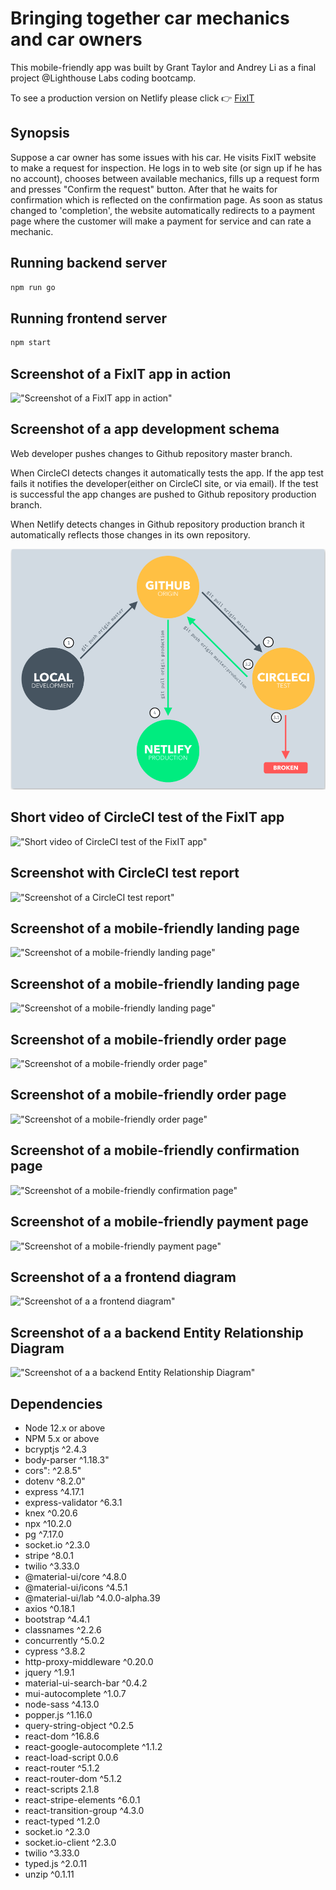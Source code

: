 # Bringing together car mechanics and car owners

This mobile-friendly app was built by Grant Taylor and Andrey Li as a final project @Lighthouse Labs coding bootcamp.

To see a production version on Netlify please click 👉 [FixIT](https://fix-it-lhl.netlify.com/)

## Synopsis

Suppose a car owner has some issues with his car. He visits FixIT website to make a request for inspection. He logs in to web site (or sign up if he has no account), chooses between available mechanics, fills up a request form and presses "Confirm the request" button. After that he waits for confirmation which is reflected on the confirmation page. As soon as status changed to 'completion', the website automatically redirects to a payment page where the customer will make a payment for service and can rate a mechanic. 

## Running backend server

```sh
npm run go
```

## Running frontend server

```sh
npm start
```

## Screenshot of a FixIT app in action

!["Screenshot of a FixIT app in action"](https://media.giphy.com/media/ZBbs2P4a8zPsKFGM9m/giphy.gif)

## Screenshot of a app development schema

Web developer pushes changes to Github repository master branch. 

When CircleCI detects changes it automatically tests the app. If the app test fails it notifies the developer(either on CircleCI site, or via email). If the test is successful the app changes are pushed to Github repository production branch. 

When Netlify detects changes in Github repository production branch it automatically reflects those changes in its own repository.

!["Screenshot of a production schema"](https://github.com/hanuz06/scheduler/blob/master/public/images/scheduler-production-schema.png?raw=true)

## Short video of CircleCI test of the FixIT app

!["Short video of CircleCI test of the FixIT app"](https://media.giphy.com/media/YmzFekCKwhD3s5x6bo/giphy.gif)

## Screenshot with CircleCI test report

!["Screenshot of a CircleCI test report"](https://github.com/hanuz06/FixIT/blob/master/Readme-pictures/CI-test.png?raw=true)


## Screenshot of a mobile-friendly landing page

!["Screenshot of a mobile-friendly landing page"](https://github.com/hanuz06/FixIT/blob/readme-branch/Readme-pictures/fix-it-mobile-1.png?raw=true)

## Screenshot of a mobile-friendly landing page

!["Screenshot of a mobile-friendly landing page"](https://github.com/hanuz06/FixIT/blob/readme-branch/Readme-pictures/fix-it-mobile-2.png?raw=true)

## Screenshot of a mobile-friendly order page

!["Screenshot of a mobile-friendly order page"](https://github.com/hanuz06/FixIT/blob/readme-branch/Readme-pictures/fix-it-mobile-3.png?raw=true)

## Screenshot of a mobile-friendly order page

!["Screenshot of a mobile-friendly order page"](https://github.com/hanuz06/FixIT/blob/readme-branch/Readme-pictures/fix-it-mobile-4.png?raw=true)

## Screenshot of a mobile-friendly confirmation page

!["Screenshot of a mobile-friendly confirmation page"](https://github.com/hanuz06/FixIT/blob/readme-branch/Readme-pictures/fix-it-mobile-5.png?raw=true)

## Screenshot of a mobile-friendly payment page

!["Screenshot of a mobile-friendly payment page"](https://github.com/hanuz06/FixIT/blob/readme-branch/Readme-pictures/fix-it-mobile-6.png?raw=true)

## Screenshot of a a frontend diagram

!["Screenshot of a a frontend diagram"](https://github.com/hanuz06/FixIT/blob/master/Readme-pictures/FixIT-App-Diagram.png?raw=true)

## Screenshot of a a backend Entity Relationship Diagram

!["Screenshot of a a backend Entity Relationship Diagram"](https://github.com/hanuz06/FixIT/blob/master/Readme-pictures/FixIT-ERD.png?raw=true)


## Dependencies

- Node 12.x or above
- NPM 5.x or above
- bcryptjs ^2.4.3
- body-parser ^1.18.3"
- cors": ^2.8.5"
- dotenv ^8.2.0"
- express ^4.17.1
- express-validator ^6.3.1
- knex ^0.20.6
- npx ^10.2.0
- pg ^7.17.0
- socket.io ^2.3.0
- stripe ^8.0.1
- twilio ^3.33.0
- @material-ui/core ^4.8.0
- @material-ui/icons ^4.5.1
- @material-ui/lab ^4.0.0-alpha.39
- axios ^0.18.1
- bootstrap ^4.4.1
- classnames ^2.2.6
- concurrently ^5.0.2
- cypress ^3.8.2
- http-proxy-middleware ^0.20.0
- jquery ^1.9.1
- material-ui-search-bar ^0.4.2
- mui-autocomplete ^1.0.7
- node-sass ^4.13.0
- popper.js ^1.16.0
- query-string-object ^0.2.5
- react-dom ^16.8.6
- react-google-autocomplete ^1.1.2
- react-load-script 0.0.6
- react-router ^5.1.2
- react-router-dom ^5.1.2
- react-scripts 2.1.8
- react-stripe-elements ^6.0.1
- react-transition-group ^4.3.0
- react-typed ^1.2.0
- socket.io ^2.3.0
- socket.io-client ^2.3.0
- twilio ^3.33.0
- typed.js ^2.0.11
- unzip ^0.1.11
